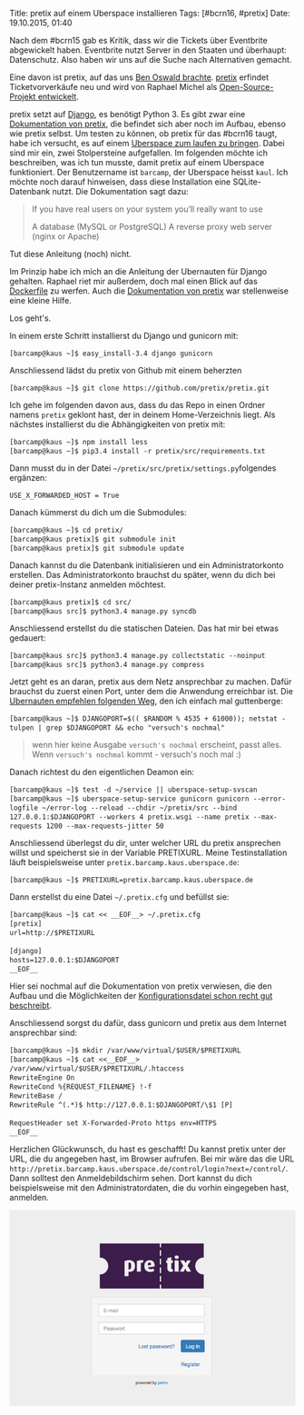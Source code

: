 Title: pretix auf einem Uberspace installieren
Tags: [#bcrn16, #pretix]
Date: 19.10.2015, 01:40

Nach dem #bcrn15 gab es Kritik, dass wir die Tickets über Eventbrite abgewickelt haben. Eventbrite nutzt Server in den Staaten und überhaupt: Datenschutz. Also haben wir uns auf die Suche nach Alternativen gemacht. 

Eine davon ist pretix, auf das uns [Ben Oswald brachte](https://twitter.com/_nazco_/status/611583006302695426). [pretix](http://pretix.eu) erfindet Ticketvorverkäufe neu und wird von Raphael Michel als [Open-Source-Projekt entwickelt](https://github.com/pretix/pretix).

pretix setzt auf [Django](https://www.djangoproject.com), es benötigt Python 3. Es gibt zwar eine [Dokumentation von pretix](http://docs.pretix.eu/en/latest/index.html), die befindet sich aber noch im Aufbau, ebenso wie pretix selbst. Um testen zu können, ob pretix für das #bcrn16 taugt, habe ich versucht, es auf einem [Uberspace zum laufen zu bringen](https://wiki.uberspace.de/cool:django). Dabei sind mir ein, zwei Stolpersteine aufgefallen. Im folgenden möchte ich beschreiben, was ich tun musste, damit pretix auf einem Uberspace funktioniert. Der Benutzername ist `barcamp`, der  Uberspace heisst `kaul`. Ich möchte noch darauf hinweisen, dass diese Installation eine SQLite-Datenbank nutzt. Die Dokumentation sagt dazu:

> If you have real users on your system you’ll really want to use
>
> A database (MySQL or PostgreSQL)
> A reverse proxy web server (nginx or Apache)

Tut diese Anleitung (noch) nicht.

Im Prinzip habe ich mich an die Anleitung der Ubernauten für Django gehalten. Raphael riet mir außerdem, doch mal einen Blick auf das [Dockerfile](https://github.com/pretix/pretix/tree/master/deployment/docker/standalone) zu werfen. Auch die [Dokumentation von pretix](http://docs.pretix.eu/en/latest/index.html) war stellenweise eine kleine Hilfe.

Los geht's.

In einem erste Schritt installierst du Django und gunicorn mit:
```
[barcamp@kaus ~]$ easy_install-3.4 django gunicorn
```

Anschliessend lädst du pretix von Github mit einem beherzten 
```
[barcamp@kaus ~]$ git clone https://github.com/pretix/pretix.git
```

Ich gehe im folgenden davon aus, dass du das Repo in einen Ordner namens `pretix` geklont hast, der in deinem Home-Verzeichnis liegt. Als nächstes installierst du die Abhängigkeiten von pretix mit:
```
[barcamp@kaus ~]$ npm install less
[barcamp@kaus ~]$ pip3.4 install -r pretix/src/requirements.txt
```

Dann musst du in der Datei `~/pretix/src/pretix/settings.py`folgendes ergänzen:
```
USE_X_FORWARDED_HOST = True
```

Danach kümmerst du dich um die Submodules:
```
[barcamp@kaus ~]$ cd pretix/
[barcamp@kaus pretix]$ git submodule init
[barcamp@kaus pretix]$ git submodule update
```

Danach kannst du die Datenbank initialisieren und ein Administratorkonto erstellen. Das Administratorkonto brauchst du später, wenn du dich bei deiner pretix-Instanz anmelden möchtest.
```
[barcamp@kaus pretix]$ cd src/
[barcamp@kaus src]$ python3.4 manage.py syncdb
```

Anschliessend erstellst du die statischen Dateien. Das hat mir bei etwas gedauert:
```
[barcamp@kaus src]$ python3.4 manage.py collectstatic --noinput
[barcamp@kaus src]$ python3.4 manage.py compress
```

Jetzt geht es an daran, pretix aus dem Netz ansprechbar zu machen. Dafür brauchst du zuerst einen Port, unter dem die Anwendung erreichbar ist. Die [Ubernauten empfehlen folgenden Weg](https://wiki.uberspace.de/cool:django#deamon_einrichten), den ich einfach mal guttenberge:
```
[barcamp@kaus ~]$ DJANGOPORT=$(( $RANDOM % 4535 + 61000)); netstat -tulpen | grep $DJANGOPORT && echo "versuch's nochmal"
```

>  wenn hier keine Ausgabe `versuch's nochmal` erscheint, passt alles. Wenn `versuch's nochmal` kommt - versuch's noch mal :)

Danach richtest du den eigentlichen Deamon ein:
```
[barcamp@kaus ~]$ test -d ~/service || uberspace-setup-svscan
[barcamp@kaus ~]$ uberspace-setup-service gunicorn gunicorn --error-logfile ~/error-log --reload --chdir ~/pretix/src --bind 127.0.0.1:$DJANGOPORT --workers 4 pretix.wsgi --name pretix --max-requests 1200 --max-requests-jitter 50
```

Anschliessend überlegst du dir, unter welcher URL du pretix ansprechen willst und speicherst sie in der Variable PRETIXURL. Meine Testinstallation läuft beispielsweise unter `pretix.barcamp.kaus.uberspace.de`:
```
[barcamp@kaus ~]$ PRETIXURL=pretix.barcamp.kaus.uberspace.de
```

Dann erstellst du eine Datei `~/.pretix.cfg` und befüllst sie:
```
[barcamp@kaus ~]$ cat << __EOF__> ~/.pretix.cfg
[pretix]
url=http://$PRETIXURL

[django]
hosts=127.0.0.1:$DJANGOPORT
__EOF__
```

Hier sei nochmal auf die Dokumentation von pretix verwiesen, die den Aufbau und die Möglichkeiten der [Konfigurationsdatei schon recht gut beschreibt](http://docs.pretix.eu/en/latest/admin/config.html).

Anschliessend sorgst du dafür, dass gunicorn und pretix aus dem Internet ansprechbar sind:
```
[barcamp@kaus ~]$ mkdir /var/www/virtual/$USER/$PRETIXURL
[barcamp@kaus ~]$ cat <<__EOF__> /var/www/virtual/$USER/$PRETIXURL/.htaccess
RewriteEngine On
RewriteCond %{REQUEST_FILENAME} !-f
RewriteBase /
RewriteRule ^(.*)$ http://127.0.0.1:$DJANGOPORT/\$1 [P]
 
RequestHeader set X-Forwarded-Proto https env=HTTPS
__EOF__
```

Herzlichen Glückwunsch, du hast es geschafft! Du kannst pretix unter der URL, die du angegeben hast, im Browser aufrufen. Bei mir wäre das die URL `http://pretix.barcamp.kaus.uberspace.de/control/login?next=/control/`. Dann solltest den Anmeldebildschirm sehen. Dort kannst du dich beispielsweise mit den Administratordaten, die du vorhin eingegeben hast, anmelden.

![Anmeldebildschirm von pretix](/img/IMG_99.png)